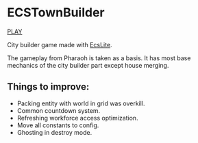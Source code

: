 # ECSTownBuilder

[PLAY](https://waterneverstops.itch.io/ecs-town-builder)

City builder game made with [EcsLite](https://github.com/Leopotam/ecslite).

The gameplay from Pharaoh is taken as a basis. It has most base mechanics of the city builder part except house merging.

## Things to improve:

- Packing entity with world in grid was overkill.
- Common countdown system.
- Refreshing workforce access optimization.
- Move all constants to config.
- Ghosting in destroy mode.
